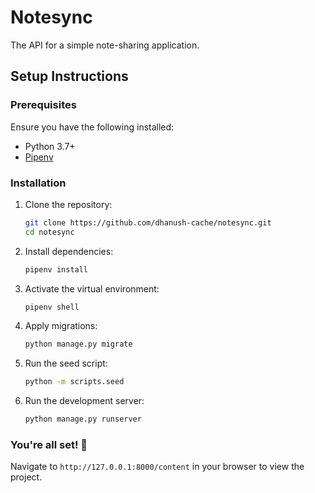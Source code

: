
# Notesync

The API for a simple note-sharing application.

## Setup Instructions

### Prerequisites
Ensure you have the following installed:
- Python 3.7+
- [Pipenv](https://pipenv.pypa.io/en/latest/)

### Installation
1. Clone the repository:
   ```bash
   git clone https://github.com/dhanush-cache/notesync.git
   cd notesync
   ```

2. Install dependencies:
   ```bash
   pipenv install
   ```

3. Activate the virtual environment:
   ```bash
   pipenv shell
   ```

4. Apply migrations:
   ```bash
   python manage.py migrate
   ```

5. Run the seed script:
   ```bash
   python -m scripts.seed
   ```

6. Run the development server:
   ```bash
   python manage.py runserver
   ```

### You're all set! 🎉

Navigate to `http://127.0.0.1:8000/content` in your browser to view the project.
